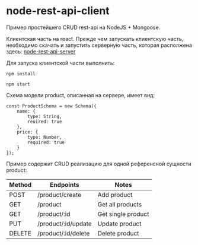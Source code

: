 # node-rest-api-client
Пример простейшего CRUD rest-api на NodeJS + Mongoose.

Клиентская часть на react.
Прежде чем запускать клиентскую часть, необходимо скачать и запустить серверную часть, которая располжена здесь:
[node-rest-api-server](https://github.com/codyfet/) 

Для запуска клиентской части выполнить:

```
npm install 

npm start
```

Схема модели product, описанная на сервере, имеет вид: 
```
const ProductSchema = new Schema({
    name: {
        type: String,
        reuired: true
    },
    price: {
        type: Number,
        required: true
    }
});
```

Пример содержит CRUD реализацию для одной референсной сущности product:

| Method | Endpoints           | Notes              |
| ------ | ------------------- | ------------------ |
| POST   | /product/create     | Add product        |
| GET    | /product            | Get all products   |
| GET    | /product/:id        | Get single product |
| PUT    | /product/:id/update | Update product     |
| DELETE | /product/:id/delete | Delete product     |
